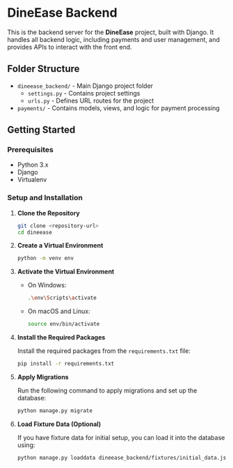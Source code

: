 # DineEase Backend

This is the backend server for the **DineEase** project, built with Django. It handles all backend logic, including payments and user management, and provides APIs to interact with the front end.

## Folder Structure

- `dineease_backend/` - Main Django project folder
  - `settings.py` - Contains project settings
  - `urls.py` - Defines URL routes for the project
- `payments/` - Contains models, views, and logic for payment processing

## Getting Started

### Prerequisites

- Python 3.x
- Django
- Virtualenv

### Setup and Installation

1. **Clone the Repository**

    ```bash
    git clone <repository-url>
    cd dineease
    ```

2. **Create a Virtual Environment**

    ```bash
    python -m venv env
    ```

3. **Activate the Virtual Environment**

    - On Windows:

        ```bash
        .\env\Scripts\activate
        ```

    - On macOS and Linux:

        ```bash
        source env/bin/activate
        ```

4. **Install the Required Packages**

    Install the required packages from the `requirements.txt` file:

    ```bash
    pip install -r requirements.txt
    ```

5. **Apply Migrations**

    Run the following command to apply migrations and set up the database:

    ```bash
    python manage.py migrate
    ```

6. **Load Fixture Data (Optional)**

    If you have fixture data for initial setup, you can load it into the database using:

    ```bash
    python manage.py loaddata dineease_backend/fixtures/initial_data.json
    ```